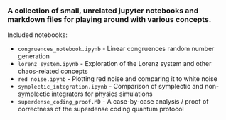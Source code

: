 ### A collection of small, unrelated jupyter notebooks and markdown files for playing around with various concepts.

Included notebooks:

* `congruences_notebook.ipynb` - Linear congruences random number generation
* `lorenz_system.ipynb` - Exploration of the Lorenz system and other chaos-related concepts
* `red noise.ipynb` - Plotting red noise and comparing it to white noise
* `symplectic_integration.ipynb` - Comparison of symplectic and non-symplectic integrators for physics simulations
* `superdense_coding_proof.MD` - A case-by-case analysis / proof of correctness of the superdense coding quantum protocol
